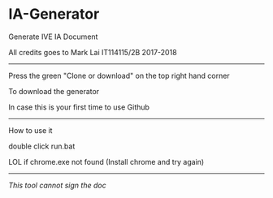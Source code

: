 # IA-Generator

Generate IVE IA Document

All credits goes to Mark Lai IT114115/2B 2017-2018

********************************************************************
Press the green "Clone or download" on the top right hand corner

To download the generator

In case this is your first time to use Github
********************************************************************
How to use it

double click run.bat

LOL if chrome.exe not found (Install chrome and try again)
********************************************************************

*This tool cannot sign the doc*
